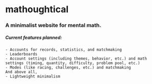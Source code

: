 # mathoughtical

### A minimalist website for mental math.

##### Current features planned:
	- Accounts for records, statistics, and matchmaking
	- Leaderboards 
	- Account settings (including themes, behavior, etc.) and math settings (timing, quantity, difficulty, problem pool, etc.)
	- Modes (like racing, challenges, etc.) and matchmaking
	And above all,
	- Lightweight minimalism
